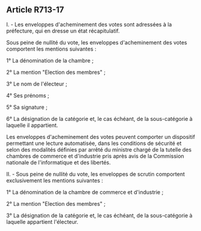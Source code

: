 Article R713-17
----
I. - Les enveloppes d'acheminement des votes sont adressées à la préfecture, qui
en dresse un état récapitulatif.

Sous peine de nullité du vote, les enveloppes d'acheminement des votes
comportent les mentions suivantes :

1° La dénomination de la chambre ;

2° La mention "Election des membres" ;

3° Le nom de l'électeur ;

4° Ses prénoms ;

5° Sa signature ;

6° La désignation de la catégorie et, le cas échéant, de la sous-catégorie à
laquelle il appartient.

Les enveloppes d'acheminement des votes peuvent comporter un dispositif
permettant une lecture automatisée, dans les conditions de sécurité et selon des
modalités définies par arrêté du ministre chargé de la tutelle des chambres de
commerce et d'industrie pris après avis de la Commission nationale de
l'informatique et des libertés.

II. - Sous peine de nullité du vote, les enveloppes de scrutin comportent
exclusivement les mentions suivantes :

1° La dénomination de la chambre de commerce et d'industrie ;

2° La mention "Election des membres" ;

3° La désignation de la catégorie et, le cas échéant, de la sous-catégorie à
laquelle appartient l'électeur.
